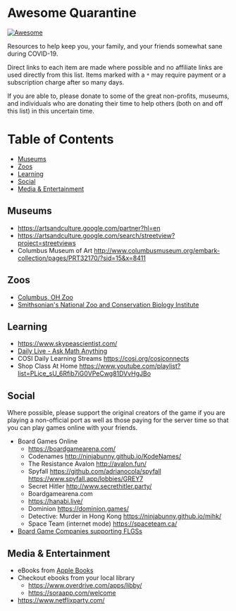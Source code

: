 # Awesome Quarantine

[![Awesome](https://awesome.re/badge-flat2.svg)](https://awesome.re)

Resources to help keep you, your family, and your friends somewhat sane during COVID-19.

 Direct links to each item are made where possible and no affiliate links are used directly from this list. Items marked with a `*` may require payment or a subscription charge after so many days.

If you are able to, please donate to some of the great non-profits, museums, and individuals who are donating their time to help others (both on and off this list) in this uncertain time.


# Table of Contents

- [Museums](#museums)
- [Zoos](#zoos)
- [Learning](#learning)
- [Social](#social)
- [Media & Entertainment](#media--entertainment)

## Museums

- https://artsandculture.google.com/partner?hl=en
- https://artsandculture.google.com/search/streetview?project=streetviews
- Columbus Museum of Art http://www.columbusmuseum.org/embark-collection/pages/PRT32170/?sid=15&x=8411

## Zoos

- [Columbus, OH Zoo](https://columbuszoo.org/home/cameras)
- [Smithsonian's National Zoo and Conservation Biology Institute](https://nationalzoo.si.edu/webcams)

## Learning

- https://www.skypeascientist.com/
- [Daily Live - Ask Math Anything](https://www.youtube.com/playlist?list=PLgTkKBA6LRqbFm9UzTUSX0af2yDknsAyG)
- COSI Daily Learning Streams https://cosi.org/cosiconnects
- Shop Class At Home https://www.youtube.com/playlist?list=PLice_sU_6Rfib7iG0VPeCwg81DVvHgJBo

## Social

Where possible, please support the original creators of the game if you are playing a non-official port as well as those paying for the server time so that you can play games online with your friends.

- Board Games Online
  - https://boardgamearena.com/
  - Codenames http://ninjabunny.github.io/KodeNames/
  - The Resistance Avalon http://avalon.fun/
  - Spyfall https://github.com/adrianocola/spyfall https://www.spyfall.app/lobbies/GREY7 
  - Secret Hitler http://www.secrethitler.party/
  - Boardgamearena.com
  - https://hanabi.live/
  - Dominion https://dominion.games/
  - Detective: Murder in Hong Kong https://ninjabunny.github.io/mihk/
  - Space Team (internet mode) https://spaceteam.ca/
- [Board Game Companies supporting FLGSs](https://docs.google.com/document/d/1AMPn-qVL1InyUE_8R_Yt_-rL2x0xs103W4zXN7MC5vo/edit?fbclid=IwAR2jWHF7XbxcVCelGiIVT_gco590IhMS9kpHUY-ClrSmXzf2OT7obpriR7g)


## Media & Entertainment

- eBooks from [Apple Books](https://9to5mac.com/2020/03/22/free-apple-books/)
- Checkout ebooks from your local library
  - https://www.overdrive.com/apps/libby/
  - https://soraapp.com/welcome
- https://www.netflixparty.com/
